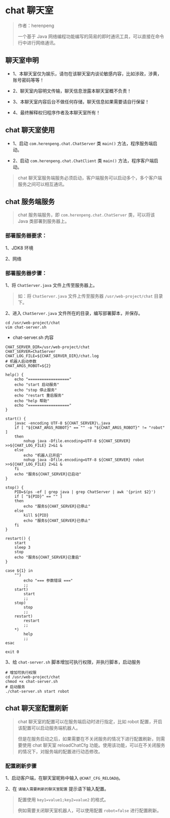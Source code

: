 # chat 聊天室

> 作者：herenpeng
>
> 一个基于 Java 网络编程功能编写的简易的即时通讯工具，可以直接在命令行中进行网络通讯。

## 聊天室申明

- 1、本聊天室仅为娱乐，请勿在该聊天室内谈论敏感内容，比如涉政，涉黄，账号密码等等！

- 2、聊天室内容明文传输，聊天信息泄露本聊天室概不负责！

- 3、本聊天室内容后台不做任何存储，聊天信息如果需要请自行保留！

- 4、最终解释权归程序作者及本聊天室所有！

## chat 聊天室使用

- 1、启动 `com.herenpeng.chat.ChatServer` 类 `main()` 方法，程序服务端启动。

- 2、启动 `com.herenpeng.chat.ChatClient` 类 `main()` 方法，程序客户端启动。

> chat 聊天室服务端服务必须启动，客户端服务可以启动多个，多个客户端服务之间可以相互通讯。

## chat 服务端服务

> chat 服务端服务，即 `com.herenpeng.chat.ChatServer` 类，可以将该 Java 类部署到服务器上。

### 部署服务器要求：

1、JDK8 环境

2、网络

### 部署服务器步骤：

1、将 `ChatServer.java` 文件上传至服务器上。

> 如：将 `ChatServer.java` 文件上传至服务器 `/usr/web-project/chat` 目录下。

2、进入 `ChatServer.java` 文件所在的目录，编写部署脚本，并保存。

```shell script
cd /usr/web-project/chat
vim chat-server.sh
```
- chat-server.sh 内容

```shell script
CHAT_SERVER_DIR=/usr/web-project/chat
CHAT_SERVER=ChatServer
CHAT_LOG_FILE=${CHAT_SERVER_DIR}/chat.log
# 机器人启动参数
CHAT_ARGS_ROBOT=${2}

help() {
	echo "=================="
	echo "start 启动服务"
	echo "stop 停止服务"
	echo "restart 重启服务"
	echo "help 帮助"
	echo "=================="
}

start() {
	javac -encoding UTF-8 ${CHAT_SERVER}\.java
	if [ "${CHAT_ARGS_ROBOT}" == "" -o "${CHAT_ARGS_ROBOT}" != "robot" ]
	then
		nohup java -Dfile.encoding=UTF-8 ${CHAT_SERVER} >>${CHAT_LOG_FILE} 2>&1 &
	else
		echo "机器人已开启"
		nohup java -Dfile.encoding=UTF-8 ${CHAT_SERVER} robot >>${CHAT_LOG_FILE} 2>&1 &
	fi
	echo "服务${CHAT_SERVER}已启动"
}

stop() {
	PID=$(ps -ef | grep java | grep ChatServer | awk '{print $2}')
	if [ "${PID}" == "" ]
	then
		echo "服务${CHAT_SERVER}已停止"
	else
		kill ${PID}
		echo "服务${CHAT_SERVER}已停止"
	fi
}

restart() {
	start
	sleep 3
	stop
	echo "服务${CHAT_SERVER}已重启"
}

case ${1} in
	"")
		echo "=== 参数错误 ==="
		;;
	start)
		start
		;;
	stop)
		stop
		;;
	restart)
		restart
		;;
	*)
		help
		;;
esac

exit 0
```

3、给 `chat-server.sh` 脚本增加可执行权限，并执行脚本，启动服务

```shell script
# 增加可执行权限
cd /usr/web-project/chat
chmod +x chat-server.sh
# 启动服务
./chat-server.sh start robot
```

## chat 聊天室配置刷新

> chat 聊天室的配置可以在服务端启动时进行指定，比如 robot 配置，开启该配置可以启动服务端机器人。
>
> 但是在服务启动之后，如果需要在不关闭服务的情况下进行配置刷新，则需要使用 chat 聊天室 reloadChatCfg 功能。使用该功能，可以在不关闭服务的情况下，对服务端的配置进行动态修改。

### 配置刷新步骤

1、启动客户端，在聊天室昵称中输入 `@CHAT_CFG_RELOAD@`。

2、在 `请输入需要刷新的聊天室配置` 提示语下输入配置。

> 配置使用 `key1=value1;key2=value2` 的格式。
>
>例如需要关闭聊天室机器人，可以使用配置 `robot=false` 进行配置刷新。